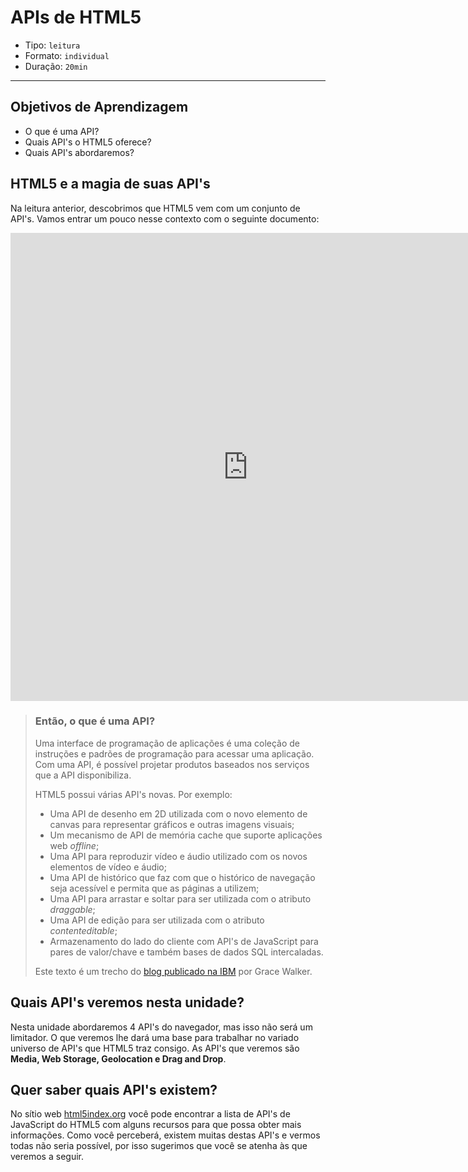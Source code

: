 # APIs de HTML5

- Tipo: `leitura`
- Formato: `individual`
- Duração: `20min`

***

## Objetivos de Aprendizagem

- O que é uma API?
- Quais API's o HTML5 oferece?
- Quais API's abordaremos?

## HTML5 e a magia de suas API's

Na leitura anterior, descobrimos que HTML5 vem com um conjunto de API's. Vamos entrar um pouco nesse contexto com o seguinte documento:

<iframe src="https://docs.google.com/presentation/d/e/2PACX-1vTVOkfyF6VYPu9b3p667Sorg5KW9xbC2KO_-dL04fXm5XlIzp6jgduLzZgnBDU5QqDQp3UQTkuOCi-_/embed?start=false&loop=false&delayms=3000" frameborder="0" width="760" height="749" allowfullscreen="true" mozallowfullscreen="true" webkitallowfullscreen="true"></iframe>

> ### Então, o que é uma API?
>
> Uma interface de programação de aplicações é uma coleção de instruções e padrões de programação para acessar uma aplicação. Com uma API, é possível projetar produtos baseados nos serviços que a API disponibiliza.
>
> HTML5 possui várias API's novas. Por exemplo:
>
> - Uma API de desenho em 2D utilizada com o novo elemento de canvas para representar gráficos e outras imagens visuais;
> - Um mecanismo de API de memória cache que suporte aplicações web _offline_;
> - Uma API para reproduzir vídeo e áudio utilizado com os novos elementos de vídeo e áudio;
> - Uma API de histórico que faz com que o histórico de navegação seja acessível e permita que as páginas a utilizem;
> - Uma API para arrastar e soltar para ser utilizada com o atributo _draggable_;
> - Uma API de edição para ser utilizada com o atributo _contenteditable_;
> - Armazenamento do lado do cliente com API's de JavaScript para pares de valor/chave e também bases de dados SQL intercaladas.
>
> Este texto é um trecho do [blog publicado na IBM](https://www.ibm.com/developerworks/ssa/web/library/wa-html5fundamentals3/index.html) por Grace Walker.

## Quais API's veremos nesta unidade?

Nesta unidade abordaremos 4 API's do navegador, mas isso não será um limitador. O que veremos lhe dará uma base para trabalhar no variado universo de API's que HTML5 traz consigo. As API's que veremos são **Media, Web Storage, Geolocation e Drag and Drop**.

## Quer saber quais API's existem?

No sítio web [html5index.org](http://html5index.org/) você pode encontrar a lista de API's de JavaScript do HTML5 com alguns recursos para que possa obter mais informações. Como você perceberá, existem muitas destas API's e vermos todas não seria possível, por isso sugerimos que você se atenha às que veremos a seguir.